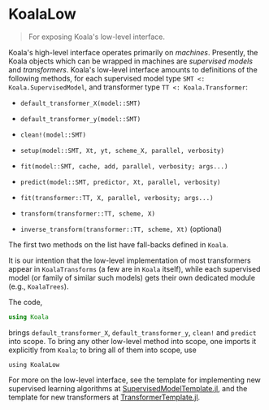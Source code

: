 # KoalaLow

> For exposing Koala's low-level interface.

Koala's high-level interface operates primarily on
*machines*. Presently, the Koala objects which can be wrapped in
machines are *supervised models* and *transformers*.  Koala's
low-level interface amounts to definitions of the following methods,
for each supervised model type `SMT <: Koala.SupervisedModel`, and
transformer type `TT <: Koala.Transformer`:

- `default_transformer_X(model::SMT)`

- `default_transformer_y(model::SMT)`

- `clean!(model::SMT)`

- `setup(model::SMT, Xt, yt, scheme_X, parallel, verbosity)`

- `fit(model::SMT, cache, add, parallel, verbosity; args...)`

- `predict(model::SMT, predictor, Xt, parallel, verbosity)`

- `fit(transformer::TT, X, parallel, verbosity; args...)`

- `transform(transformer::TT, scheme, X)`

- `inverse_transform(transformer::TT, scheme, Xt)` (optional)

The first two methods on the list have fall-backs defined in `Koala`. 

It is our intention that the low-level implementation of most
transformers appear in `KoalaTransforms` (a few are in `Koala`
itself), while each supervised model (or family of similar such
models) gets their own dedicated module (e.g., `KoalaTrees`).

The code,

````julia
using Koala
````

brings `default_transformer_X`, `default_transformer_y`, `clean!` and
`predict` into scope. To bring any other low-level method into scope, one imports it explicitly from `Koala`; to bring all of them into scope, use

````
using KoalaLow
````

For more on the low-level interface, see the template for implementing
new supervised learning algorithms at
[SupervisedModelTemplate.jl](src/SupervisedModelTemplate.jl), and the
template for new transformers at
[TransformerTemplate.jl](src/TransformerTemplate.jl).
